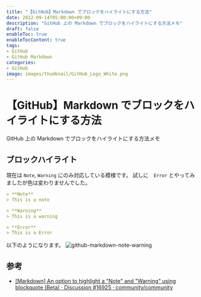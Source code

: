 ```yaml
---
title: "【GitHub】Markdown でブロックをハイライトにする方法"
date: 2022-09-14T05:00:00+09:00
description: "GitHub 上の Markdown でブロックをハイライトにする方法メモ"
draft: false
enableToc: true
enableTocContent: true
tags: 
- GitHub
- GitHub Markdown
categories: 
- GitHub
image: images/thumbnail/GitHub_Logo_White.png
---
```


# 【GitHub】Markdown でブロックをハイライトにする方法
GitHub 上の Markdown でブロックをハイライトにする方法メモ

## ブロックハイライト
現在は `Note`, `Warning` にのみ対応している模様です。
試しに　`Error` とやってみましたが色は変わりませんでした。

```md
> **Note**
> This is a note

> **Warning**
> This is a warning

> **Error**
> This is a Error
```

以下のようになります。
![github-markdown-note-warning](/tech/2022/09/14/github-markdown-note-warning/note-warning.png "github-markdown-note-warning") 

## 参考
* <a href="https://github.com/community/community/discussions/16925" target="_blank" rel="nofollow noopener">[Markdown] An option to highlight a &quot;Note&quot; and &quot;Warning&quot; using blockquote (Beta) · Discussion #16925 · community/community</a>